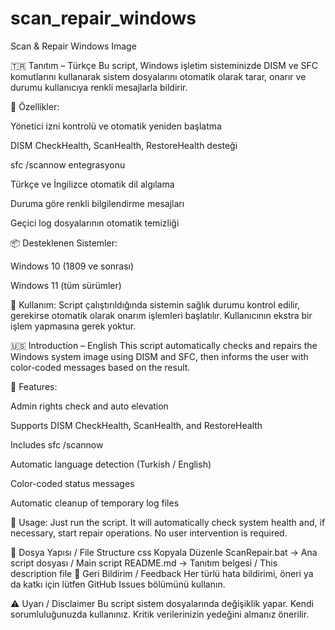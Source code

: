 # scan_repair_windows
Scan & Repair Windows Image

🇹🇷 Tanıtım – Türkçe
Bu script, Windows işletim sisteminizde DISM ve SFC komutlarını kullanarak sistem dosyalarını otomatik olarak tarar, onarır ve durumu kullanıcıya renkli mesajlarla bildirir.

🚀 Özellikler:

Yönetici izni kontrolü ve otomatik yeniden başlatma

DISM CheckHealth, ScanHealth, RestoreHealth desteği

sfc /scannow entegrasyonu

Türkçe ve İngilizce otomatik dil algılama

Duruma göre renkli bilgilendirme mesajları

Geçici log dosyalarının otomatik temizliği

📦 Desteklenen Sistemler:

Windows 10 (1809 ve sonrası)

Windows 11 (tüm sürümler)

🧪 Kullanım:
Script çalıştırıldığında sistemin sağlık durumu kontrol edilir, gerekirse otomatik olarak onarım işlemleri başlatılır. Kullanıcının ekstra bir işlem yapmasına gerek yoktur.

🇺🇸 Introduction – English
This script automatically checks and repairs the Windows system image using DISM and SFC, then informs the user with color-coded messages based on the result.

🚀 Features:

Admin rights check and auto elevation

Supports DISM CheckHealth, ScanHealth, and RestoreHealth

Includes sfc /scannow

Automatic language detection (Turkish / English)

Color-coded status messages

Automatic cleanup of temporary log files

🧪 Usage:
Just run the script. It will automatically check system health and, if necessary, start repair operations. No user intervention is required.

📁 Dosya Yapısı / File Structure
css
Kopyala
Düzenle
ScanRepair.bat     → Ana script dosyası / Main script
README.md          → Tanıtım belgesi / This description file
💬 Geri Bildirim / Feedback
Her türlü hata bildirimi, öneri ya da katkı için lütfen GitHub Issues bölümünü kullanın.

⚠️ Uyarı / Disclaimer
Bu script sistem dosyalarında değişiklik yapar. Kendi sorumluluğunuzda kullanınız. Kritik verilerinizin yedeğini almanız önerilir.
